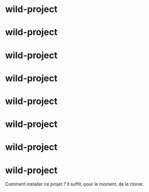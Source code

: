 # wild-project
# wild-project
# wild-project
# wild-project
# wild-project
# wild-project
# wild-project
# wild-project
Comment installer ce projet ?
Il suffit, pour le moment, de le cloner.